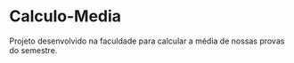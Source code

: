 # Calculo-Media
Projeto desenvolvido na faculdade para calcular a média de nossas provas do semestre.
